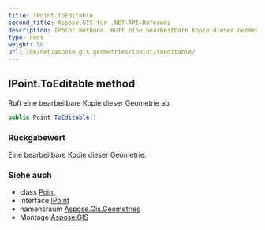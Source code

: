 ```yaml
---
title: IPoint.ToEditable
second_title: Aspose.GIS für .NET-API-Referenz
description: IPoint methode. Ruft eine bearbeitbare Kopie dieser Geometrie ab.
type: docs
weight: 50
url: /de/net/aspose.gis.geometries/ipoint/toeditable/
---
```

## IPoint.ToEditable method

Ruft eine bearbeitbare Kopie dieser Geometrie ab.

```csharp
public Point ToEditable()
```

### Rückgabewert

Eine bearbeitbare Kopie dieser Geometrie.

### Siehe auch

* class [Point](../../point/)
* interface [IPoint](../)
* namensraum [Aspose.Gis.Geometries](../../ipoint/)
* Montage [Aspose.GIS](../../../)


